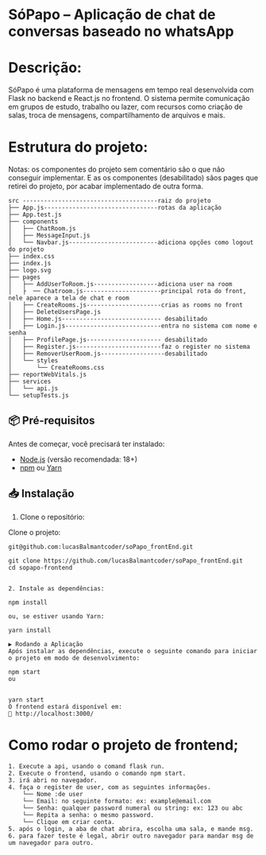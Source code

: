 # SóPapo – Aplicação de chat de conversas baseado no whatsApp

# Descrição:

SóPapo é uma plataforma de mensagens em tempo real desenvolvida com Flask no backend e React.js no frontend. O sistema permite comunicação em grupos de estudo, trabalho ou lazer, com recursos como criação de salas, troca de mensagens, compartilhamento de arquivos e mais.

# Estrutura do projeto:
Notas: os componentes do projeto sem comentário são o que não conseguir implementar.
E as os componentes (desabilitado) sãos pages que retirei do projeto, por acabar implementado de outra forma.

```
src --------------------------------------raiz do projeto
├── App.js--------------------------------rotas da aplicação
├── App.test.js
├── components
│   ├── ChatRoom.js
│   ├── MessageInput.js
│   └── Navbar.js-------------------------adiciona opções como logout do projeto
├── index.css
├── index.js
├── logo.svg
├── pages
│   ├── AddUserToRoom.js------------------adiciona user na room
│   ├  ── Chatroom.js----------------------principal rota do front, nele aparece a tela de chat e room
│   ├── CreateRooms.js---------------------crias as rooms no front
│   ├── DeleteUsersPage.js
│   ├── Home.js---------------------------- desabilitado
│   ├── Login.js---------------------------entra no sistema com nome e senha
│   ├── ProfilePage.js--------------------- desabilitado
│   ├── Register.js------------------------faz o register no sistema
│   ├── RemoverUserRoom.js------------------desabilitado 
│   └── styles
│       └── CreateRooms.css
├── reportWebVitals.js
├── services
│   └── api.js
└── setupTests.js
```
## 📦 Pré-requisitos
Antes de começar, você precisará ter instalado:
- [Node.js](https://nodejs.org/) (versão recomendada: 18+)
- [npm](https://www.npmjs.com/) ou [Yarn](https://yarnpkg.com/)

## 📥 Instalação
1. Clone o repositório:

Clone o projeto:  

```
git@github.com:lucasBalmantcoder/soPapo_frontEnd.git

git clone https://github.com/lucasBalmantcoder/soPapo_frontEnd.git
cd sopapo-frontend


2. Instale as dependências:

npm install

ou, se estiver usando Yarn:

yarn install

▶️ Rodando a Aplicação
Após instalar as dependências, execute o seguinte comando para iniciar o projeto em modo de desenvolvimento:

npm start
ou


yarn start
O frontend estará disponível em:
📍 http://localhost:3000/

```
# Como rodar o projeto de frontend;
```
1. Execute a api, usando o comand flask run.
2. Execute o frontend, usando o comando npm start.
3. irá abri no navegador.
4. faça o register de user, com as seguintes informações.
    └── Nome :de user
    └── Email: no seguinte formato: ex: example@email.com
    └── Senha: qualquer password numeral ou string: ex: 123 ou abc
    └── Repita a senha: o mesmo password.
    └── Clique em criar conta.
5. após o login, a aba de chat abrira, escolha uma sala, e mande msg.
6. para fazer teste é legal, abrir outro navegador para mandar msg de um navegador para outro.




```

